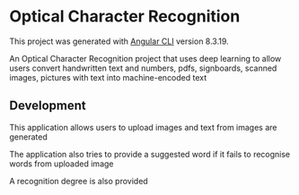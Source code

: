 # Optical Character Recognition
This project was generated with [Angular CLI](https://github.com/angular/angular-cli) version 8.3.19.

An Optical Character Recognition project that uses deep learning to allow users convert handwritten text and numbers, pdfs, signboards, scanned images, pictures with text into machine-encoded text 

## Development
This application allows users to upload images and text from images are generated

The application also tries to provide a suggested word if it fails to recognise words from uploaded image

A recognition degree is also provided 

